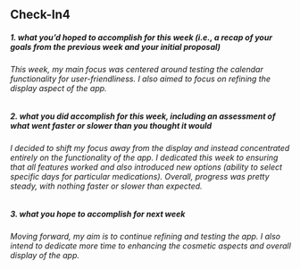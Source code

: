 ## Check-In4 

##### 1. what you’d hoped to accomplish for this week (i.e., a recap of your goals from the  previous week and your initial proposal) 
###### This week, my main focus was centered around testing the calendar functionality for user-friendliness. I also aimed to focus on refining the display aspect of the app.

##### 2. what you did accomplish for this week, including an assessment of what went faster or  slower than you thought it would 
###### I decided to shift my focus away from the display and instead concentrated entirely on the functionality of the app. I dedicated this week to ensuring that all features worked and also introduced new options (ability to select specific days for particular medications). Overall, progress was pretty steady, with nothing faster or slower than expected.

##### 3. what you hope to accomplish for next week
###### Moving forward, my aim is to continue refining and testing the app. I also intend to dedicate more time to enhancing the cosmetic aspects and overall display of the app.
